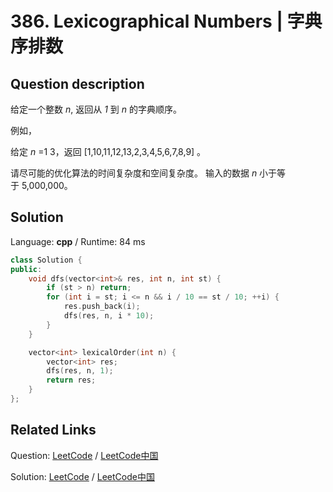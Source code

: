 # 386. Lexicographical Numbers | 字典序排数

## Question description

<!--If you want to use the English description, use <p>Given an integer <i>n</i>, return 1 - <i>n</i> in lexicographical order.</p>

<p>For example, given 13, return: [1,10,11,12,13,2,3,4,5,6,7,8,9].</p>

<p>Please optimize your algorithm to use less time and space. The input size may be as large as 5,000,000.</p>
 instead-->
<p>给定一个整数&nbsp;<em>n</em>, 返回从&nbsp;<em>1&nbsp;</em>到&nbsp;<em>n&nbsp;</em>的字典顺序。</p>

<p>例如，</p>

<p>给定 <em>n</em> =1 3，返回 [1,10,11,12,13,2,3,4,5,6,7,8,9] 。</p>

<p>请尽可能的优化算法的时间复杂度和空间复杂度。 输入的数据&nbsp;<em>n&nbsp;</em>小于等于&nbsp;5,000,000。</p>




## Solution

Language: **cpp**  /  Runtime: 84 ms

```cpp
class Solution {
public:
    void dfs(vector<int>& res, int n, int st) {
        if (st > n) return;
        for (int i = st; i <= n && i / 10 == st / 10; ++i) {
            res.push_back(i);
            dfs(res, n, i * 10);
        }
    }

    vector<int> lexicalOrder(int n) {
        vector<int> res;
        dfs(res, n, 1);
        return res;
    }
};
```



## Related Links

Question: [LeetCode](https://leetcode.com/problems/lexicographical-numbers/description/)  /  [LeetCode中国](https://leetcode-cn.com/problems/lexicographical-numbers/description/)

Solution: [LeetCode](https://leetcode.com/articles/lexicographical-numbers/)  /  [LeetCode中国](https://leetcode-cn.com/articles/lexicographical-numbers/)